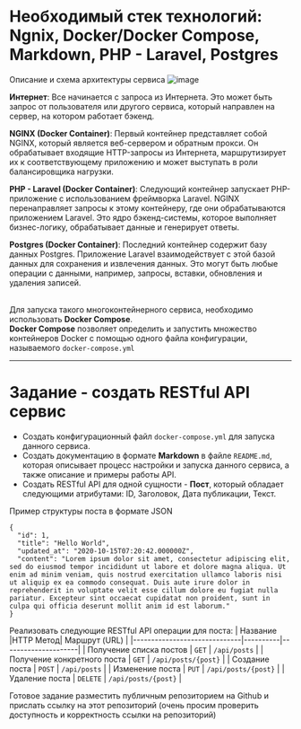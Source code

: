 # Необходимый стек технологий: Ngnix, Docker/Docker Compose, Markdown, PHP - Laravel, Postgres

Описание и схема архитектуры сервиса
![image](https://cdn.discordapp.com/attachments/518884668997632021/1208661227601920010/image.png?ex=65e4187c&is=65d1a37c&hm=0e5e33e883fd5af10d66cf0f00e8d4aea2dfca5e6abd89d557bba017b45e32da)

**Интернет**: Все начинается с запроса из Интернета. Это может быть запрос от пользователя или другого сервиса, который направлен на сервер, на котором работает бэкенд.

**NGINX (Docker Container)**: Первый контейнер представляет собой NGINX, который является веб-сервером и обратным прокси. Он обрабатывает входящие HTTP-запросы из Интернета, маршрутизирует их к соответствующему приложению и может выступать в роли балансировщика нагрузки.

**PHP - Laravel (Docker Container)**: Следующий контейнер запускает PHP-приложение с использованием фреймворка Laravel. NGINX перенаправляет запросы к этому контейнеру, где они обрабатываются приложением Laravel. Это ядро бэкенд-системы, которое выполняет бизнес-логику, обрабатывает данные и генерирует ответы.

**Postgres (Docker Container)**: Последний контейнер содержит базу данных Postgres. Приложение Laravel взаимодействует с этой базой данных для сохранения и извлечения данных. Это могут быть любые операции с данными, например, запросы, вставки, обновления и удаления записей.

\
Для запуска такого многоконтейнерного сервиса, необходимо использовать **Docker Compose**. \
**Docker Compose** позволяет определить и запустить множество контейнеров Docker с помощью одного файла конфигурации, называемого `docker-compose.yml`

---
# Задание - создать RESTful API сервис
- Создать конфигурационный файл `docker-compose.yml` для запуска данного сервиса.
- Создать документацию в формате **Markdown** в файле `README.md`, которая описывает процесс настройки и запуска данного сервиса, а также описание и примеры работы API.
- Создать RESTful API для одной сущности - **Пост**, который обладает следующими атрибутами: ID, Заголовок, Дата публикации, Текст.

Пример структуры поста в формате JSON
```
{
  "id": 1,
  "title": "Hello World",
  "updated_at": "2020-10-15T07:20:42.000000Z",
  "content": "Lorem ipsum dolor sit amet, consectetur adipiscing elit, sed do eiusmod tempor incididunt ut labore et dolore magna aliqua. Ut enim ad minim veniam, quis nostrud exercitation ullamco laboris nisi ut aliquip ex ea commodo consequat. Duis aute irure dolor in reprehenderit in voluptate velit esse cillum dolore eu fugiat nulla pariatur. Excepteur sint occaecat cupidatat non proident, sunt in culpa qui officia deserunt mollit anim id est laborum."
}
```
Реализовать следующие RESTful API операции для поста:
|  Название                    |HTTP Метод|  Маршрут (URL)      | 
|------------------------------|----------|---------------------|
| Получение списка постов      | `GET`    | `/api/posts`        |
| Получение конкретного поста  | `GET`    | `/api/posts/{post}` |
| Создание поста               | `POST`   | `/api/posts`        |
| Изменение поста              | `PUT`    | `/api/posts/{post}` |
| Удаление поста               | `DELETE` | `/api/posts/{post}` |

Готовое задание разместить публичным репозиторием на Github и прислать ссылку на этот репозиторий (очень просим проверить доступность и корректность ссылки на репозиторий)
